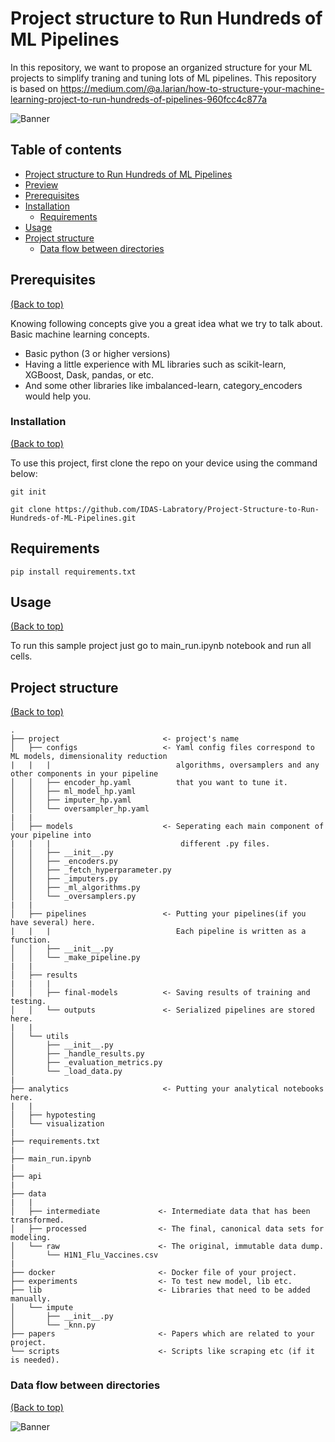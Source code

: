 # Project structure to Run Hundreds of ML Pipelines
In this repository, we want to propose an organized structure for your ML projects to simplify traning and tuning lots of ML pipelines.
This repository is based on https://medium.com/@a.larian/how-to-structure-your-machine-learning-project-to-run-hundreds-of-pipelines-960fcc4c877a

![Banner](https://github.com/IDAS-Labratory/Project-Structure-to-Run-Hundreds-of-ML-Pipelines/blob/master/docs/img/pipeline.png)


## Table of contents

- [Project structure to Run Hundreds of ML Pipelines](#project-structure-to-run-hundreds-of-ml-pipelines)
- [Preview](#preview)
- [Prerequisites](#prerequisites)
- [Installation](#installation)
     - [Requirements](#requirements)
- [Usage](#usage)
- [Project structure](#project-structure)
    - [Data flow between directories](#data-flow-between-directories)

## Prerequisites
[(Back to top)](#table-of-contents)

Knowing following concepts give you a great idea what we try to talk about.
‌Basic machine learning concepts.
- Basic python (3 or higher versions)
- Having a little experience with ML libraries such as scikit-learn, XGBoost, Dask, pandas, or etc.
- And some other libraries like imbalanced-learn, category_encoders would help you.

### Installation
[(Back to top)](#table-of-contents)

To use this project, first clone the repo on your device using the command below:

```git init```

```git clone https://github.com/IDAS-Labratory/Project-Structure-to-Run-Hundreds-of-ML-Pipelines.git```

## Requirements
```pip install requirements.txt```

## Usage
[(Back to top)](#table-of-contents)

To run this sample project just go to main_run.ipynb notebook and run all cells.

## Project structure
[(Back to top)](#table-of-contents)
```
.
├── project                       <- project's name
│   ├── configs                   <- Yaml config files correspond to ML models, dimensionality reduction
|   |   |                            algorithms, oversamplers and any other components in your pipeline
│   │   ├── encoder_hp.yaml          that you want to tune it.
│   │   ├── ml_model_hp.yaml
│   │   ├── imputer_hp.yaml
│   │   └── oversampler_hp.yaml
|   |
│   ├── models                    <- Seperating each main component of your pipeline into
|   |   |                             different .py files.
│   │   ├── __init__.py
│   │   ├── _encoders.py
│   │   ├── _fetch_hyperparameter.py
│   │   ├── _imputers.py
│   │   ├── _ml_algorithms.py
│   │   └── _oversamplers.py
|   |
│   ├── pipelines                 <- Putting your pipelines(if you have several) here. 
|   |   |                            Each pipeline is written as a function.
│   │   ├── __init__.py
│   │   └── _make_pipeline.py
|   |
│   ├── results                   
|   |   |                            
│   │   ├── final-models          <- Saving results of training and testing.
│   │   └── outputs               <- Serialized pipelines are stored here.
|   |
│   └── utils
│       ├── __init__.py
│       ├── _handle_results.py
│       ├── _evaluation_metrics.py
│       └── _load_data.py
|
├── analytics                     <- Putting your analytical notebooks here.
|   |
│   ├── hypotesting
│   └── visualization
|
├── requirements.txt
|
├── main_run.ipynb
|
├── api                          
|
├── data
|   |
│   ├── intermediate             <- Intermediate data that has been transformed.
│   ├── processed                <- The final, canonical data sets for modeling.
│   └── raw                      <- The original, immutable data dump.
│       └── H1N1_Flu_Vaccines.csv
|
├── docker                       <- Docker file of your project.
├── experiments                  <- To test new model, lib etc.
├── lib                          <- Libraries that need to be added manually.
│   └── impute                   
│       ├── __init__.py
│       └── _knn.py
├── papers                       <- Papers which are related to your project.
└── scripts                      <- Scripts like scraping etc (if it is needed).

```

### Data flow between directories
[(Back to top)](#table-of-contents)

![Banner](https://github.com/IDAS-Labratory/Project-Structure-to-Run-Hundreds-of-ML-Pipelines/blob/master/docs/img/data-flow.png)


